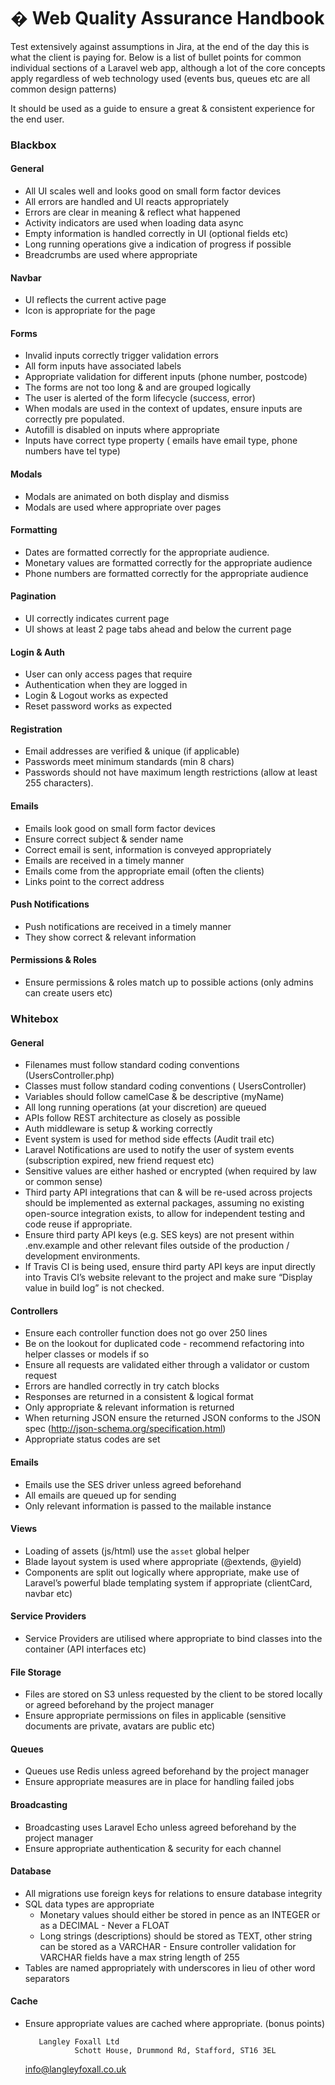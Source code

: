 ﻿# � Web Quality Assurance Handbook


Test extensively against assumptions in Jira, at the end of the day this is what the client is paying for. Below is a list of bullet points for common individual sections of a Laravel web app, although a lot of the core concepts apply regardless of web technology used (events bus, queues etc are all common design patterns)


It should be used as a guide to ensure a great & consistent experience for the end user.


### Blackbox

#### General
-  All UI scales well and looks good on small form factor devices
-  All errors are handled and UI reacts appropriately
-  Errors are clear in meaning & reflect what happened
-  Activity indicators are used when loading data async
-  Empty information is handled correctly in UI (optional fields etc)
-  Long running operations give a indication of progress if possible
-  Breadcrumbs are used where appropriate


#### Navbar
-  UI reflects the current active page
-  Icon is appropriate for the page


#### Forms
-  Invalid inputs correctly trigger validation errors
-  All form inputs have associated labels
-  Appropriate validation for different inputs (phone number, postcode)
-  The forms are not too long & and are grouped logically
-  The user is alerted of the form lifecycle (success, error)
-  When modals are used in the context of updates, ensure inputs are correctly pre populated.
-  Autofill is disabled on inputs where appropriate
-  Inputs have correct type property ( emails have email type, phone numbers have tel type)


#### Modals
-  Modals are animated on both display and dismiss
-  Modals are used where appropriate over pages


#### Formatting
-  Dates are formatted correctly for the appropriate audience.
-  Monetary values are formatted correctly for the appropriate audience
-  Phone numbers are formatted correctly for the appropriate audience


#### Pagination
-  UI correctly indicates current page
-  UI shows at least 2 page tabs ahead and below the current page


#### Login & Auth
-  User can only access pages that require 
-  Authentication when they are logged in
-  Login & Logout works as expected
-  Reset password works as expected


#### Registration
-  Email addresses are verified & unique (if applicable)
-  Passwords meet minimum standards (min 8 chars)
-  Passwords should not have maximum length restrictions (allow at least 255 characters).


#### Emails
-  Emails look good on small form factor devices
-  Ensure correct subject & sender name
-  Correct email is sent, information is conveyed appropriately
-  Emails are received in a timely manner
-  Emails come from the appropriate email (often the clients)
-  Links point to the correct address


#### Push Notifications
-  Push notifications are received in a timely manner
-  They show correct & relevant information


#### Permissions & Roles
-  Ensure permissions & roles match up to possible actions (only admins can create users etc)


### Whitebox

#### General
-  Filenames must follow standard coding conventions (UsersController.php)
-  Classes must follow standard coding conventions ( UsersController)
-  Variables should follow camelCase & be descriptive (myName)
-  All long running operations (at your discretion) are queued
-  APIs follow REST architecture as closely as possible
-  Auth middleware is setup & working correctly
-  Event system is used for method side effects (Audit trail etc)
-  Laravel Notifications are used to notify the user of system events (subscription expired, new friend request etc)
-  Sensitive values are either hashed or encrypted (when required by law or common sense)
-  Third party API integrations that can & will be re-used across projects should be implemented as external packages, assuming no existing open-source integration exists, to allow for independent testing and code reuse if appropriate.
-  Ensure third party API keys (e.g. SES keys) are not present within .env.example and other relevant files outside of the production / development environments.
-  If Travis CI is being used, ensure third party API keys are input directly into Travis CI’s website relevant to the project and make sure “Display value in build log” is not checked.


#### Controllers
-  Ensure each controller function does not go over 250 lines
-  Be on the lookout for duplicated code - recommend refactoring into helper classes or models if so
-  Ensure all requests are validated either through a validator or custom request
-  Errors are handled correctly in try catch blocks
-  Responses are returned in a consistent & logical format
-  Only appropriate & relevant information is returned
-  When returning JSON ensure the returned JSON conforms to the JSON spec (http://json-schema.org/specification.html)
-  Appropriate status codes are set


#### Emails
-  Emails use the SES driver unless agreed beforehand
-  All emails are queued up for sending
-  Only relevant information is passed to the mailable instance


#### Views
-  Loading of assets (js/html) use the `asset` global helper
-  Blade layout system is used where appropriate (@extends, @yield)
-  Components are split out logically where appropriate, make use of Laravel’s powerful blade templating system if appropriate (clientCard, navbar etc)


#### Service Providers
-  Service Providers are utilised where appropriate to bind classes into the container (API interfaces etc)


#### File Storage
-  Files are stored on S3 unless requested by the client to be stored locally or agreed beforehand by the project manager
-  Ensure appropriate permissions on files in applicable (sensitive documents are private, avatars are public etc)


#### Queues
-  Queues use Redis unless agreed beforehand by the project manager
-  Ensure appropriate measures are in place for handling failed jobs


#### Broadcasting
-  Broadcasting uses Laravel Echo unless agreed beforehand by the project manager
-  Ensure appropriate authentication & security for each channel


#### Database
-  All migrations use foreign keys for relations to ensure database integrity
-  SQL data types are appropriate
   -  Monetary values should either be stored in pence as an INTEGER or as a DECIMAL - Never a FLOAT
   -  Long strings (descriptions) should be stored as TEXT, other string can be stored as a VARCHAR - Ensure controller validation for VARCHAR fields have a max string length of 255
-  Tables are named appropriately with underscores in lieu of other word separators


#### Cache
-  Ensure appropriate values are cached where appropriate. (bonus points)






          Langley Foxall Ltd
	              Schott House, Drummond Rd, Stafford, ST16 3EL
	 info@langleyfoxall.co.uk